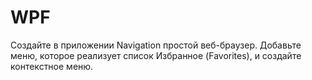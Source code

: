 # WPF

Создайте в приложении Navigation простой веб-браузер. Добавьте меню, которое реализует список Избранное (Favorites), и создайте контекстное меню.